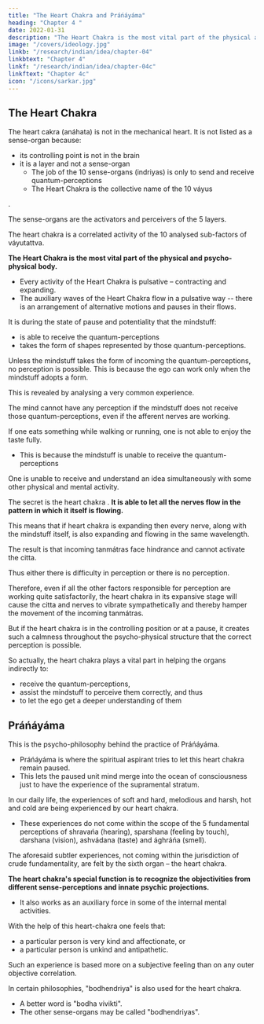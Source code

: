 ```yaml
---
title: "The Heart Chakra and Práńáyáma"
heading: "Chapter 4 "
date: 2022-01-31
description: "The Heart Chakra is the most vital part of the physical and psycho-physical body"
image: "/covers/ideology.jpg"
linkb: "/research/indian/idea/chapter-04"
linkbtext: "Chapter 4"
linkf: "/research/indian/idea/chapter-04c"
linkftext: "Chapter 4c"
icon: "/icons/sarkar.jpg"
---
```



## The Heart Chakra

The <!-- position of práńendriya is in the --> heart cakra (anáhata) is not in the mechanical heart.  <!-- which palpitates but in the yogic centre of heart, that is, in the middle point of the  cakra. --> It <!-- Práńendriya --> is not listed as a sense-organ <!-- (indriya) --> because:
- its <!-- , not only because its site or --> controlling point is not in the brain
- it is a layer and not a sense-organ
  - The job of the 10 sense-organs (indriyas) is only to send and receive <!-- perceive --> quantum-perceptions
  - The Heart Chakra is the collective name of the 10 váyus
<!-- , but in the heart chakra.  different from that of other indriyas, but for another reason as well.  -->

<!-- tattvas -->. 


<!-- , comes under the category of tattvas. -->

The sense-organs <!--  Indriyas, therefore, --> are the activators and perceivers of the 5 layers. 

The heart chakra <!-- bhútatattvas, and práńendriya is more or less --> is a correlated activity of the 10 analysed sub-factors of váyutattva.

<!-- Práńendriya --> 

**The Heart Chakra is the most vital part of the physical and psycho-physical body.** 
- Every activity of the Heart Chakra is pulsative – contracting and expanding<!-- (saḿkoca-vikáshii) -->.
- The auxiliary waves of the Heart Chakra flow in a pulsative way -- there is an arrangement of alternative motions and pauses in their flows. 

It is during the state of pause and potentiality that the mindstuff:
- is able to receive the quantum-perceptions<!--  tanmátras -->
- takes the form of shapes represented by those quantum-perceptions<!-- tanmátras -->.

Unless the mindstuff <!-- citta --> takes the form of incoming the quantum-perceptions, <!-- tanmátras --> no perception is possible. This is because the ego can work only when the mindstuff <!-- citta --> adopts a form.



This is revealed by analysing a very common experience. 

The mind cannot have any perception if the mindstuff does not receive those quantum-perceptions, even if the afferent nerves are working.

If one eats something while walking or running, one is not able to enjoy the taste fully. 
- This is because the mindstuff is unable to receive the quantum-perceptions


One is unable to receive and understand an idea <!-- bháva (idea) --> simultaneously with some other physical and mental activity. 

The secret is the heart chakra <!-- práńendriya -->. **It is able to let all the nerves flow in the pattern in which it itself is flowing.** 

This means that if heart chakra is expanding then  <!-- stage and not in the contracting one, --> every nerve, along with the mindstuff itself, is also expanding and flowing in the same wavelength. 

The result is that incoming tanmátras face hindrance and cannot activate the citta. 

Thus either there is difficulty in perception or there is no perception. 

Therefore, even if all the other factors responsible for perception are working quite satisfactorily, the heart chakra in its expansive stage will cause the citta and nerves to vibrate sympathetically and thereby hamper the movement of the incoming tanmátras. 

But if the heart chakra is in the controlling position or at a pause, it creates such a calmness throughout the psycho-physical structure that the correct perception is possible. 

So actually, the heart chakra plays a vital part in helping the organs indirectly to:
- receive the quantum-perceptions<!--  tanmátras -->, 
- assist the mindstuff to perceive them correctly, and thus
- to let the ego get a deeper understanding of them<!-- have a cognition in that connection. -->


## Práńáyáma

This is the psycho-philosophy behind the practice of Práńáyáma. 
- Práńáyáma is where the spiritual aspirant <!-- sádhaka --> tries to let this heart chakra remain paused. 
- This lets the paused unit mind merge into the ocean of consciousness just to have the experience of the supramental stratum.

In our daily life, the experiences of soft and hard, melodious and harsh, hot and cold are being experienced by our heart chakra. 
- These experiences do not come within the scope of the 5 fundamental perceptions of shravańa (hearing), sparshana (feeling by touch), darshana (vision), ashvádana (taste) and ághráńa (smell).

The aforesaid subtler experiences, not coming within the jurisdiction of crude fundamentality, are felt by the sixth organ – the heart chakra.

**The heart chakra's special function is to recognize the objectivities from different sense-perceptions and innate psychic projections.** 
- It also works as an auxiliary force in some of the internal mental activities. 

With the help of this heart-chakra <!-- práńendriya --> one feels that:
- a particular person is very kind and affectionate, or
- a particular person is unkind and antipathetic. 

Such an experience is based more on a subjective feeling than on any outer objective correlation.

In certain philosophies, "bodhendriya" is also used for the heart chakra. 
- A better word is <!--  for expressing the essence of this indriya shall be --> "bodha vivikti". 
- The other sense-organs<!--  indriyas --> may be called "bodhendriyas".
